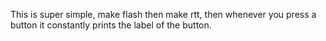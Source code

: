This is super simple, make flash then make rtt, then whenever you press a button it constantly prints the label of the button. 

